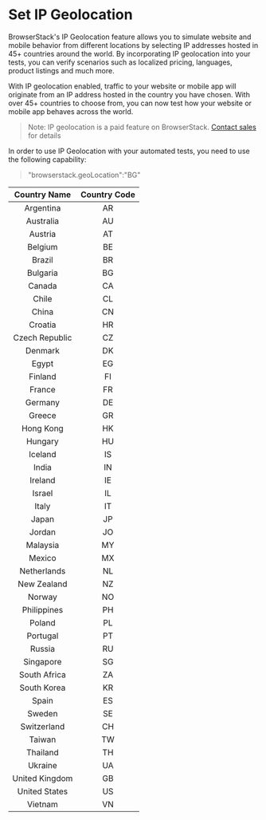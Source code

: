# Set IP Geolocation


BrowserStack's IP Geolocation feature allows you to simulate website and mobile behavior from different locations by selecting IP addresses hosted in 45+ countries around the world. By incorporating IP geolocation into your tests, you can verify scenarios such as localized pricing, languages, product listings and much more.

With IP geolocation enabled, traffic to your website or mobile app will originate from an IP address hosted in the country you have chosen. With over 45+ countries to choose from, you can now test how your website or mobile app behaves across the world.

> Note: 
IP geolocation is a paid feature on BrowserStack. [Contact sales](https://www.browserstack.com/contact#sales) for details

In order to use IP Geolocation with your automated tests, you need to use the following capability: 


> "browserstack.geoLocation":"BG"



| **Country Name**           | **Country Code**  |
| :-------------------------:|:-----------------:|
| Argentina                  | 	AR               |
| Australia		               | 	AU               |
| Austria		                 | 	AT               |
| Belgium		                 | 	BE               |
| Brazil		                 | 	BR               |
| Bulgaria		               | 	BG               |
| Canada		                 | 	CA               |
| Chile		                   | 	CL               |
| China		                   | 	CN               |
| Croatia		                 | 	HR               |
| Czech Republic		         | 	CZ               |
| Denmark       		         | 	DK               |
| Egypt		                   | 	EG               |
| Finland		                 | 	FI               |
| France		                 | 	FR               |
| Germany		                 | 	DE               |
| Greece		                 | 	GR               |
| Hong Kong		               | 	HK               |
| Hungary		                 | 	HU               |
| Iceland		                 | 	IS               |
| India		                   | 	IN               |
| Ireland		                 | 	IE               |
| Israel		                 | 	IL               |
| Italy		                   | 	IT               |
| Japan		                   | 	JP               |
| Jordan		                 | 	JO               |
| Malaysia		               | 	MY               |
| Mexico		                 | 	MX               |
| Netherlands		             | 	NL               |
| New Zealand		             | 	NZ               |
| Norway		                 | 	NO               |
| Philippines		             | 	PH               |
| Poland		                 | 	PL               |
| Portugal		               | 	PT               |
| Russia		                 | 	RU               |
| Singapore		               | 	SG               |
| South Africa		           |  ZA               |
| South Korea	               | 	KR               |
| Spain		                   | 	ES               |
| Sweden		                 | 	SE               |
| Switzerland		             |  CH               |
| Taiwan	                   | 	TW               |
| Thailand		               | 	TH               |
| Ukraine		                 | 	UA               |
| United Kingdom		         |  GB               |
| United States	             | 	US               |
| Vietnam		                 | 	VN               |
 
			
	
			
			
			
			
		
  			
			
			
			
			
			
			
			
		
		


